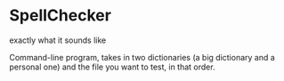 SpellChecker
============

exactly what it sounds like

Command-line program, takes in two dictionaries (a big dictionary and a personal one) and the file you want to test, in that order. 


